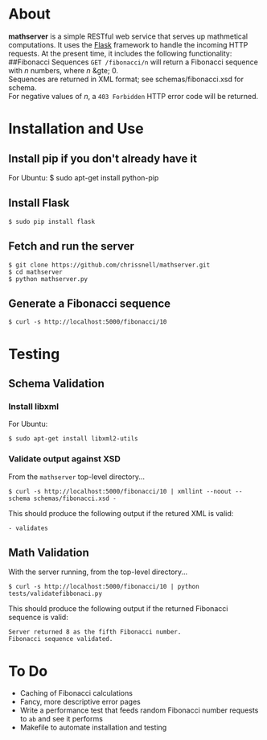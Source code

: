 # About
**mathserver** is a simple RESTful web service that serves up mathmetical computations.   It uses the [Flask](http://flask.pocoo.org/) framework to handle the incoming HTTP requests.   At the present time, it includes the following functionality:
##Fibonacci Sequences
`GET /fibonacci/n` will return a Fibonacci sequence with *n* numbers, where *n* &gte; 0.  
Sequences are returned in XML format; see schemas/fibonacci.xsd for schema.   
For negative values of *n*, a `403 Forbidden` HTTP error code will be returned.

# Installation and Use
## Install pip if you don't already have it

For Ubuntu:
	$ sudo apt-get install python-pip

## Install Flask
	$ sudo pip install flask

## Fetch and run the server

	$ git clone https://github.com/chrissnell/mathserver.git
	$ cd mathserver
	$ python mathserver.py

## Generate a Fibonacci sequence

	$ curl -s http://localhost:5000/fibonacci/10


# Testing

## Schema Validation

### Install libxml

For Ubuntu:

	$ sudo apt-get install libxml2-utils

### Validate output against XSD

From the `mathserver` top-level directory...

	$ curl -s http://localhost:5000/fibonacci/10 | xmllint --noout --schema schemas/fibonacci.xsd -

This should produce the following output if the retured XML is valid:

	- validates

## Math Validation

With the server running, from the top-level directory...

	$ curl -s http://localhost:5000/fibonacci/10 | python tests/validatefibbonaci.py

This should produce the following output if the returned Fibonacci sequence is valid:

	Server returned 8 as the fifth Fibonacci number.
	Fibonacci sequence validated.

# To Do

+ Caching of Fibonacci calculations
+ Fancy, more descriptive error pages 
+ Write a performance test that feeds random Fibonacci number requests to `ab` and see it performs 
+ Makefile to automate installation and testing